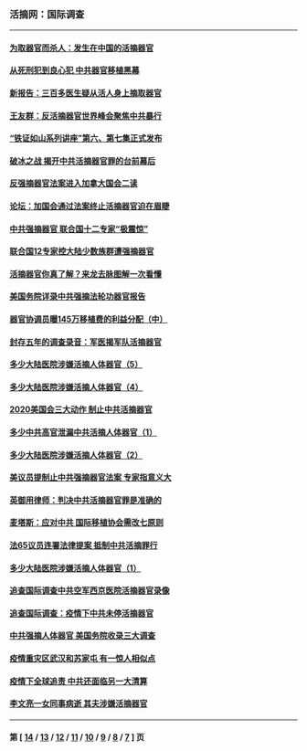 ### 活摘网：国际调查
---
#### [为取器官而杀人：发生在中国的活摘器官](../../pages/nf5947/n13794731.md?08280430) 
#### [从死刑犯到良心犯 中共器官移植黑幕](../../pages/nf5947/n13764669.md?08280430) 
#### [新报告：三百多医生疑从活人身上摘取器官](../../pages/nf5947/n13703044.md?08280430) 
#### [王友群：反活摘器官世界峰会聚焦中共暴行](../../pages/nf5947/n13250738.md?08280430) 
#### [“铁证如山系列讲座”第六、第七集正式发布](../../pages/nf5947/n13106287.md?08280430) 
#### [破冰之战 揭开中共活摘器官罪的台前幕后](../../pages/nf5947/n13082457.md?08280430) 
#### [反强摘器官法案进入加拿大国会二读](../../pages/nf5947/n13033450.md?08280430) 
#### [论坛：加国会通过法案终止活摘器官迫在眉睫](../../pages/nf5947/n13029839.md?08280430) 
#### [中共强摘器官 联合国十二专家“极震惊”](../../pages/nf5947/n13024313.md?08280430) 
#### [联合国12专家控大陆少数族群遭强摘器官](../../pages/nf5947/n13023877.md?08280430) 
#### [活摘器官你真了解？来龙去脉图解一次看懂](../../pages/nf5947/n13013820.md?08280430) 
#### [美国务院详录中共强摘法轮功器官报告](../../pages/nf5947/n12944519.md?08280430) 
#### [器官协调员曝145万移植费的利益分配（中）](../../pages/nf5947/n12894547.md?08280430) 
#### [封存五年的调查录音：军医揭军队活摘器官](../../pages/nf5947/n12798692.md?08280430) 
#### [多少大陆医院涉嫌活摘人体器官（5）](../../pages/nf5947/n12768383.md?08280430) 
#### [多少大陆医院涉嫌活摘人体器官（4）](../../pages/nf5947/n12664434.md?08280430) 
#### [2020美国会三大动作 制止中共活摘器官](../../pages/nf5947/n12682004.md?08280430) 
#### [多少中共高官泄漏中共活摘人体器官（1）](../../pages/nf5947/n12671234.md?08280430) 
#### [多少大陆医院涉嫌活摘人体器官（2）](../../pages/nf5947/n12655589.md?08280430) 
#### [美议员提制止中共强摘器官法案 专家指意义大](../../pages/nf5947/n12630561.md?08280430) 
#### [英御用律师：判决中共活摘器官罪是准确的](../../pages/nf5947/n12580740.md?08280430) 
#### [麦塔斯：应对中共 国际移植协会需改七原则](../../pages/nf5947/n12514711.md?08280430) 
#### [法65议员连署法律提案 抵制中共活摘罪行](../../pages/nf5947/n12437047.md?08280430) 
#### [多少大陆医院涉嫌活摘人体器官（1）](../../pages/nf5947/n12414284.md?08280430) 
#### [追查国际调查中共空军西京医院活摘器官录像](../../pages/nf5947/n12348837.md?08280430) 
#### [追查国际调查：疫情下中共未停活摘器官](../../pages/nf5947/n12273415.md?08280430) 
#### [中共强摘人体器官 美国务院收录三大调查](../../pages/nf5947/n12181488.md?08280430) 
#### [疫情重灾区武汉和苏家屯 有一惊人相似点](../../pages/nf5947/n12150824.md?08280430) 
#### [疫情下全球追责 中共还面临另一大清算](../../pages/nf5947/n12070397.md?08280430) 
#### [李文亮一女同事病逝 其夫涉嫌活摘器官](../../pages/nf5947/n11957882.md?08280430) 

---
#### 第 [ [14](./14.md?08280430) / [13](./13.md?08280430) / [12](./12.md?08280430) / [11](./11.md?08280430) / [10](./10.md?08280430) / [9](./9.md?08280430) / [8](./8.md?08280430) / [7](./7.md?08280430) ] 页
